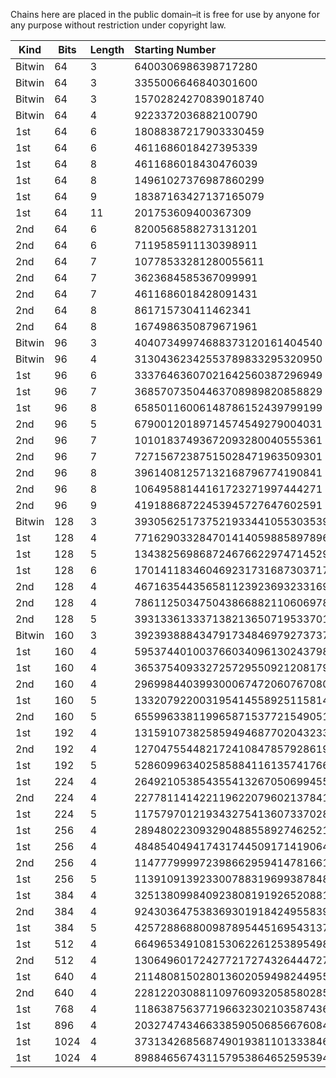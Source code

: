 Chains here are placed in the public domain–it is free for use by anyone for any purpose
without restriction under copyright law.

| Kind | Bits | Length | Starting Number |
| ---- | ---- | ------ |:--------------- |
| Bitwin | 64 | 3 | 6400306986398717280 |
| Bitwin | 64 | 3 | 3355006646840301600 |
| Bitwin | 64 | 3 | 15702824270839018740 |
| Bitwin | 64 | 4 | 9223372036882100790 |
| 1st  | 64   | 6 | 18088387217903330459 |
| 1st  | 64   | 6 | 4611686018427395339 |
| 1st  | 64   | 8 | 4611686018430476039 |
| 1st  | 64   | 8 | 14961027376987860299 |
| 1st  | 64   | 9 | 18387163427137165079 |
| 1st  | 64   | 11 | 201753609400367309 |
| 2nd  | 64   | 6 | 8200568588273131201 |
| 2nd  | 64   | 6 | 7119585911130398911 |
| 2nd  | 64   | 7 | 10778533281280055611 |
| 2nd  | 64   | 7 | 3623684585367099991 |
| 2nd  | 64   | 7 | 4611686018428091431 |
| 2nd  | 64   | 8 | 861715730411462341 |
| 2nd  | 64   | 8 | 1674986350879671961 |
| Bitwin | 96 | 3 | 40407349974688373120161404540 |
| Bitwin | 96 | 4 | 31304362342553789833295320950 |
| 1st  | 96   | 6 | 33376463607021642560387296949 |
| 1st  | 96   | 7 | 36857073504463708989820858829 |
| 1st  | 96   | 8 | 65850116006148786152439799199 |
| 2nd  | 96   | 5 | 67900120189714574549279004031 |
| 2nd  | 96   | 7 | 10101837493672093280040555361 |
| 2nd  | 96   | 7 | 72715672387515028471963509301 |
| 2nd  | 96   | 8 | 39614081257132168796774190841 |
| 2nd  | 96   | 8 | 10649588144161723271997444271 |
| 2nd  | 96   | 9 | 41918868722453945727647602591 |
| Bitwin | 128 | 3 | 39305625173752193344105530353982143730 |
| 1st  | 128  | 4 | 77162903328470141405988589789674379619 |
| 1st  | 128  | 5 | 134382569868724676622974714529481507019 |
| 1st  | 128  | 6 | 170141183460469231731687303717167733089 |
| 2nd  | 128  | 4 | 467163544356581123923693233169765411 |
| 2nd  | 128  | 4 | 78611250347504386688211060697879905631 |
| 2nd  | 128  | 5 | 39313361333713821365071953370171601071 |
| Bitwin | 160 | 3 | 392393888434791734846979273737983457731877192100 |
| 1st  | 160  | 4 | 595374401003766034096130243798882341754528442149 |
| 1st  | 160  | 4 | 365375409332725729550921208179070754913983243889 |
| 2nd  | 160  | 4 | 296998440399300067472060767080169347567163272451 |
| 1st  | 160  | 5 | 1332079220031954145589251158141208020515543604929 |
| 2nd  | 160  | 5 | 655996338119965871537721549051574508184037198531 |
| 1st  | 192  | 4 | 1315910738258594946877020432332324419730043990204002549999 |
| 2nd  | 192  | 4 | 127047554482172410847857928619907738690147109078632566751  |
| 1st  | 192  | 5 | 5286099634025858841161357417667683784807437672358608696939 |
| 1st  | 224  | 4 | 26492105385435541326705069945527933737713984117118578345330797608979 |
| 2nd  | 224  | 4 | 22778114142211962207960213784135598105906811222236549595128806545751 |
| 1st  | 224  | 5 | 11757970121934327541360733702827942876206847201076324344452911002529 |
| 1st  | 256  | 4 | 28948022309329048855892746252171976963317496166410141009864396001978284493479 |
| 1st  | 256  | 4 | 48485404941743174450917141906484355462490237658145525006839828940029456351669 |
| 2nd  | 256  | 4 | 11477799997239866295941478166154077568792584042185282664607488558757512965001 |
| 1st  | 256  | 5 | 113910913923300788319699387848674650656041243163866388656000063249848353322899 |
| 1st  | 384  | 4 | 32513809984092380819192652088162513959582762326769189004986614263354006979172021253243731928068713186557336122560969 |
| 2nd  | 384  | 4 | 9243036475383693019184249558391683043620596247492679410852220359983850670306393322662256232486961325798592165759821  |
| 1st  | 384  | 5 | 4257288688009878954451695431375817659515008633535285807045060622927544588698238829010900595221975499571076126680139 |
| 1st  | 512  | 4 | 6649653491081530622612538954981514863756002949295969609441086304155754360299515994556752300718232934858988121957955252900133322489991133429597175723068529 |
| 2nd  | 512  | 4 | 1306496017242772172743264447276527112501750362327928440722559572994619766769639623457450192156124916040769111470258706639743561430669385023580621264713531 |
| 1st  | 640  | 4 | 2114808150280136020594982449559271743100598184592768859100325004053601242007840417934409418223841139254332921492561624155776746447081613720745982050813711487912144580903765643976083914728571299 |
| 2nd  | 640  | 4 | 2281220308811097609320585802850145662446614253624279965289596258949637583604338693252956405658685699889321154786797203655344352360687718999126330659861107094125997337180132475041437098767579101 |
| 1st  | 768  | 4 | 1186387563771966323021035874369368132807321218190992295127185928992437744187507398449740416674504973717870497985077219660782409185450455176824057976730967985420790374164677914043888492047407062040237294767414832210954126767988140179 |
| 1st  | 896  | 4 | 203274743466338590506856676084692781871543449315690960832874378776482018697599795319503031064142081441580957059007386501168798841524204630787816838492320705090398088227343584066754152886572610125242424604166426067474385045647594683321692242457119953411978836810279307559 |
| 1st | 1024 | 4 |  37313426856874901938110133384605074194791927500210707276948918975046371522830901596065044944558427864187196889881993164303255749681644627614963632713725183364319410825898054225147061624559894980555489070322738683900143562848200257354774040241218537613789091499134051387344396560066242901217378861764936185029 |
| 1st | 1024 | 4 | 89884656743115795386465259539451236680898848947115328636715040578866337902750481566354238661203768010560056939935696678829394884407208311246423715319737062188883946712432742638151109800623047059726541476042502884419075341171231440736956555270413618581675255342293149119973622969239858152417678164815053566739 |
